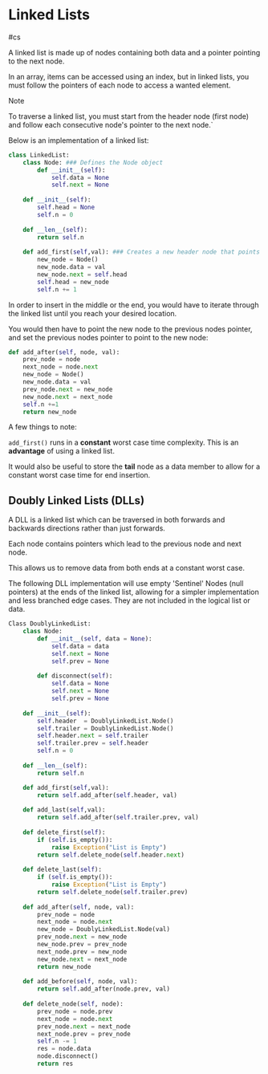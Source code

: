# Linked Lists
#cs

A linked list is made up of nodes containing both data and a pointer pointing to the next node.

In an array, items can be accessed using an index, but in linked lists, you must follow the pointers of each node to access a wanted element.

>[!NOTE]
>To traverse a linked list, you must start from the header node (first node) and follow each consecutive node's pointer to the next node.`


Below is an implementation of a linked list:

```python
class LinkedList:
	class Node: ### Defines the Node object
		def __init__(self):
			self.data = None
			self.next = None
			
	def __init__(self):
		self.head = None 
		self.n = 0
		
	def __len__(self):
		return self.n
		
	def add_first(self,val): ### Creates a new header node that points to the old header
		new_node = Node()
		new_node.data = val
		new_node.next = self.head
		self.head = new_node 
		self.n += 1
```

In order to insert in the middle or the end, you would have to iterate through the linked list until you reach your desired location. 

You would then have to point the new node to the previous nodes pointer, and set the previous nodes pointer to point to the new node:

```python
def add_after(self, node, val):
	prev_node = node
	next_node = node.next
	new_node = Node()
	new_node.data = val
	prev_node.next = new_node
	new_node.next = next_node
	self.n +=1
	return new_node
```

A few things to note:

`add_first()` runs in a **constant** worst case time complexity. This is an **advantage** of using a linked list.

It would also be useful to store the **tail** node as a data member to allow for a constant worst case time for end insertion. 



## Doubly Linked Lists (DLLs)

A DLL is a linked list which can be traversed in both forwards and backwards directions rather than just forwards.

Each node contains pointers which lead to the previous node and next node.

This allows us to remove data from both ends at a constant worst case. 

The following DLL implementation will use empty 'Sentinel' Nodes (null pointers) at the ends of the linked list, allowing for a simpler implementation and less branched edge cases. They are not included in the logical list or data.


```python
Class DoublyLinkedList:
	class Node:
		def __init__(self, data = None):
			self.data = data
			self.next = None
			self.prev = None
		
		def disconnect(self):
			self.data = None
			self.next = None
			self.prev = None
			
	def __init__(self):
		self.header  = DoublyLinkedList.Node()
		self.trailer = DoublyLinkedList.Node()
		self.header.next = self.trailer
		self.trailer.prev = self.header
		self.n = 0
		
	def __len__(self):
		return self.n
```


```python
	def add_first(self,val):
		return self.add_after(self.header, val)
		
	def add_last(self,val):
		return self.add_after(self.trailer.prev, val)
		
	def delete_first(self):
		if (self.is_empty()):
			raise Exception("List is Empty")
		return self.delete_node(self.header.next)
		
	def delete_last(self):
		if (self.is_empty()):
			raise Exception("List is Empty")
		return self.delete_node(self.trailer.prev)
		
	def add_after(self, node, val):
		prev_node = node
		next_node = node.next
		new_node = DoublyLinkedList.Node(val)
		prev_node.next = new_node
		new_node.prev = prev_node
		next_node.prev = new_node
		new_node.next = next_node
		return new_node
		
	def add_before(self, node, val):
		return self.add_after(node.prev, val)
		
	def delete_node(self, node):
		prev_node = node.prev
		next_node = node.next
		prev_node.next = next_node
		next_node.prev = prev_node
		self.n -= 1
		res = node.data
		node.disconnect()
		return res
```



